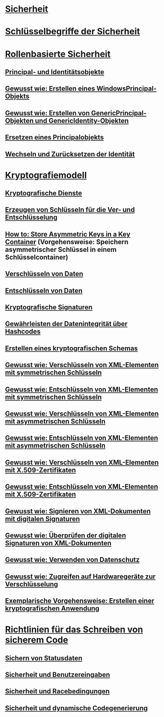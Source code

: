 # [Sicherheit](index.md)
# [Schlüsselbegriffe der Sicherheit](key-security-concepts.md)
# [Rollenbasierte Sicherheit](role-based-security.md)
## [Principal- und Identitätsobjekte](principal-and-identity-objects.md)
## [Gewusst wie: Erstellen eines WindowsPrincipal-Objekts](how-to-create-a-windowsprincipal-object.md)
## [Gewusst wie: Erstellen von GenericPrincipal-Objekten und GenericIdentity-Objekten](how-to-create-genericprincipal-and-genericidentity-objects.md)
## [Ersetzen eines Principalobjekts](replacing-a-principal-object.md)
## [Wechseln und Zurücksetzen der Identität](impersonating-and-reverting.md)
# [Kryptografiemodell](cryptography-model.md)
## [Kryptografische Dienste](cryptographic-services.md)
## [Erzeugen von Schlüsseln für die Ver- und Entschlüsselung](generating-keys-for-encryption-and-decryption.md)
## [How to: Store Asymmetric Keys in a Key Container](how-to-store-asymmetric-keys-in-a-key-container.md) (Vorgehensweise: Speichern asymmetrischer Schlüssel in einem Schlüsselcontainer)
## [Verschlüsseln von Daten](encrypting-data.md)
## [Entschlüsseln von Daten](decrypting-data.md)
## [Kryptografische Signaturen](cryptographic-signatures.md)
## [Gewährleisten der Datenintegrität über Hashcodes](ensuring-data-integrity-with-hash-codes.md)
## [Erstellen eines kryptografischen Schemas](creating-a-cryptographic-scheme.md)
## [Gewusst wie: Verschlüsseln von XML-Elementen mit symmetrischen Schlüsseln](how-to-encrypt-xml-elements-with-symmetric-keys.md)
## [Gewusst wie: Entschlüsseln von XML-Elementen mit symmetrischen Schlüsseln](how-to-decrypt-xml-elements-with-symmetric-keys.md)
## [Gewusst wie: Verschlüsseln von XML-Elementen mit asymmetrischen Schlüsseln](how-to-encrypt-xml-elements-with-asymmetric-keys.md)
## [Gewusst wie: Entschlüsseln von XML-Elementen mit asymmetrischen Schlüsseln](how-to-decrypt-xml-elements-with-asymmetric-keys.md)
## [Gewusst wie: Verschlüsseln von XML-Elementen mit X.509-Zertifikaten](how-to-encrypt-xml-elements-with-x-509-certificates.md)
## [Gewusst wie: Entschlüsseln von XML-Elementen mit X.509-Zertifikaten](how-to-decrypt-xml-elements-with-x-509-certificates.md)
## [Gewusst wie: Signieren von XML-Dokumenten mit digitalen Signaturen](how-to-sign-xml-documents-with-digital-signatures.md)
## [Gewusst wie: Überprüfen der digitalen Signaturen von XML-Dokumenten](how-to-verify-the-digital-signatures-of-xml-documents.md)
## [Gewusst wie: Verwenden von Datenschutz](how-to-use-data-protection.md)
## [Gewusst wie: Zugreifen auf Hardwaregeräte zur Verschlüsselung](how-to-access-hardware-encryption-devices.md)
## [Exemplarische Vorgehensweise: Erstellen einer kryptografischen Anwendung](walkthrough-creating-a-cryptographic-application.md)
# [Richtlinien für das Schreiben von sicherem Code](secure-coding-guidelines.md)
## [Sichern von Statusdaten](securing-state-data.md)
## [Sicherheit und Benutzereingaben](security-and-user-input.md)
## [Sicherheit und Racebedingungen](security-and-race-conditions.md)
## [Sicherheit und dynamische Codegenerierung](security-and-on-the-fly-code-generation.md)
